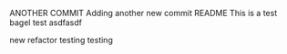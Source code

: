 ANOTHER COMMIT
Adding another new commit
README
This is a test
bagel test
asdfasdf


new refactor testing
testing
